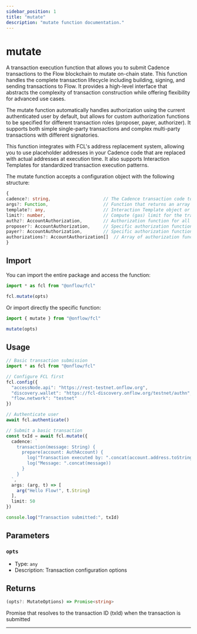 ```yaml
---
sidebar_position: 1
title: "mutate"
description: "mutate function documentation."
---
```


<!-- THIS DOCUMENT IS AUTO-GENERATED FROM [onflow/fcl/src/fcl.ts](https://github.com/onflow/fcl-js/tree/master/packages/fcl/src/fcl.ts). DO NOT EDIT MANUALLY -->

# mutate

A transaction execution function that allows you to submit Cadence transactions to the Flow blockchain
to mutate on-chain state. This function handles the complete transaction lifecycle including building, signing, and
sending transactions to Flow. It provides a high-level interface that abstracts the complexity of transaction
construction while offering flexibility for advanced use cases.

The mutate function automatically handles authorization using the current authenticated user by default, but allows
for custom authorization functions to be specified for different transaction roles (proposer, payer, authorizer).
It supports both simple single-party transactions and complex multi-party transactions with different signatories.

This function integrates with FCL's address replacement system, allowing you to use placeholder addresses in your
Cadence code that are replaced with actual addresses at execution time. It also supports Interaction Templates
for standardized transaction execution patterns.

The mutate function accepts a configuration object with the following structure:
```typescript
{
cadence?: string,                    // The Cadence transaction code to execute (required if template not provided)
args?: Function,                     // Function that returns an array of arguments for the transaction
template?: any,                      // Interaction Template object or URL for standardized transactions
limit?: number,                      // Compute (gas) limit for the transaction execution
authz?: AccountAuthorization,        // Authorization function for all signatory roles (proposer, payer, authorizer)
proposer?: AccountAuthorization,     // Specific authorization function for the proposer role
payer?: AccountAuthorization,        // Specific authorization function for the payer role
authorizations?: AccountAuthorization[]  // Array of authorization functions for authorizer roles
}
```

## Import

You can import the entire package and access the function:

```typescript
import * as fcl from "@onflow/fcl"

fcl.mutate(opts)
```

Or import directly the specific function:

```typescript
import { mutate } from "@onflow/fcl"

mutate(opts)
```

## Usage

```typescript
// Basic transaction submission
import * as fcl from "@onflow/fcl"

// Configure FCL first
fcl.config({
  "accessNode.api": "https://rest-testnet.onflow.org",
  "discovery.wallet": "https://fcl-discovery.onflow.org/testnet/authn",
  "flow.network": "testnet"
})

// Authenticate user
await fcl.authenticate()

// Submit a basic transaction
const txId = await fcl.mutate({
  cadence: `
    transaction(message: String) {
      prepare(account: AuthAccount) {
        log("Transaction executed by: ".concat(account.address.toString()))
        log("Message: ".concat(message))
      }
    }
  `,
  args: (arg, t) => [
    arg("Hello Flow!", t.String)
  ],
  limit: 50
})

console.log("Transaction submitted:", txId)
```

## Parameters

### `opts` 


- Type: `any`
- Description: Transaction configuration options


## Returns

```typescript
(opts?: MutateOptions) => Promise<string>
```


Promise that resolves to the transaction ID (txId) when the transaction is submitted

---